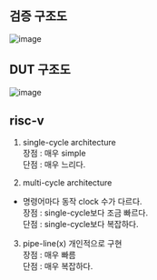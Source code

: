 ## 검증 구조도
![image](https://github.com/user-attachments/assets/ebd422fd-3122-426e-826e-dc703c2f5d11)

## DUT 구조도
![image](https://github.com/user-attachments/assets/be908a92-6fb9-4e59-b026-58ef8c9cb412)

## risc-v
1. single-cycle architecture
<br> 장점 : 매우 simple
<br> 단점 : 매우 느리다.

2. multi-cycle architecture
- 명령어마다 동작 clock 수가 다르다.
<br> 장점 : single-cycle보다 조금 빠르다.
<br> 단점 : single-cycle보다 복잡하다.

3. pipe-line(x)
개인적으로 구현
<br> 장점 : 매우 빠름
<br> 단점 : 매우 복잡하다.
